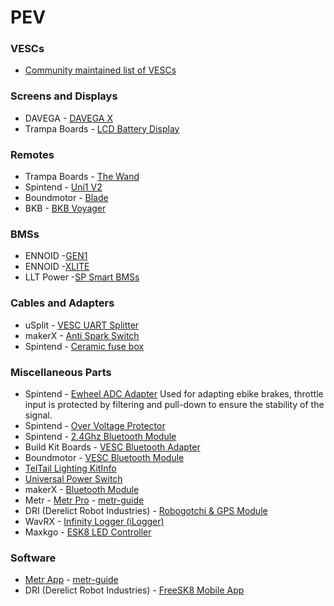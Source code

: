 # PEV
 
### VESCs
- [Community maintained list of VESCs](https://forum.esk8.news/t/escs-based-on-the-vesc/60389)

### Screens and Displays

- DAVEGA - [DAVEGA X](https://shop.davega.eu/?product=davega-x)
- Trampa Boards - [LCD Battery Display](https://trampaboards.com/lcd-battery-display-with-carbon-fibre-mounting-plate--screws-p-26183.html)

### Remotes

- Trampa Boards -  [The Wand](https://trampaboards.com/trampa-wand-remote-control--vesc-based-remote-gives-all-the-control-you-could-ever-wish-for-p-26992.html)
- Spintend - [Uni1 V2](https://spintend.com/products/2-4ghz-screen-remote-uni1-compatible-with-vesc-for-diy-electric-skateboard)
- Boundmotor -  [Blade](https://boundmotor.com/product/remote/)
- BKB -  [BKB Voyager](https://buildkitboards.com/products/bkb-voyager)

### BMSs

- ENNOID -[GEN1](https://www.ennoid.me/bms/gen-1)
- ENNOID -[XLITE](https://www.ennoid.me/bms/xlite)
- LLT Power -[SP Smart BMSs](https://www.lithiumbatterypcb.com/product-category/smart-bms/)

### Cables and Adapters

- uSplit - [VESC UART Splitter](https://solidcircuits.net/product/usplit/) 
- makerX - [Anti Spark Switch](https://www.makerx-tech.com/collections/accessories-1/products/anti-spark-switch)
- Spintend - [Ceramic fuse box](https://spintend.com/collections/diy-electric-scooter-parts/products/ceramic-fuse-box-30a-for-high-current-protection)

### Miscellaneous Parts

- Spintend - [Ewheel ADC Adapter](https://spintend.com/collections/diy-electric-scooter-parts/products/e-wheel-adapter-for-safely-applying-vesc-in-ebike-electric-scooter-in-adc-mode) Used for adapting ebike brakes, throttle input is protected by filtering and pull-down to ensure the stability of the signal.
- Spintend - [Over Voltage Protector](https://spintend.com/collections/diy-electric-scooter-parts/products/over-voltage-protector-rehostatic-braking-resistor-module)
- Spintend - [2.4Ghz Bluetooth Module](https://spintend.com/collections/diy-electric-scooter-parts/products/2-4ghz-bluetooth-module-based-on-nrf51-vesc-project)
- Build Kit Boards - [VESC Bluetooth Adapter](https://buildkitboards.com/collections/kit-accessories/products/vesc-bluetooth-adapter)
- Boundmotor - [VESC Bluetooth Module](https://boundmotor.com/product/vesc-bluetooth-module/)
- [TelTail Lighting Kit](https://solidcircuits.net/product/teltail-lighting-kit/)[Info](https://forum.esk8.news/t/teltail-lights-ttl-interactive-eskate-lighting-system/1594)
- [Universal Power Switch](https://solidcircuits.net/product/universal-power-switch-ups/)
- makerX - [Bluetooth Module](https://www.makerx-tech.com/collections/accessories-1/products/makerx-bluetooth-module-suitable-for-all-series-of-vesc)
- Metr - [Metr Pro](https://shop.metr.at/products/metr-pro) - [metr-guide](https://rpasichnyk.github.io/metr-guide/)
- DRI (Derelict Robot Industries) - [Robogotchi & GPS Module](https://forum.esk8.news/t/freesk8-mobile-app-ios-android-robogotchi-gps-modules/43930)
- WavRX - [Infinity Logger (iLogger)](https://forum.esk8.news/t/infinity-logger-ilogger-micro-sd-gps-wifi-can-uart-tool-app/26756)
- Maxkgo - [ESK8 LED Controller](https://maxkgo.com/products/esk8-sport-led-strip-controller-compatible-with-vesc-fsesc-focbox-for-18-color-modes?variant=41187977199816)
### Software
- [Metr App](https://metr.at/) - [metr-guide](https://rpasichnyk.github.io/metr-guide/)
- DRI (Derelict Robot Industries) - [FreeSK8 Mobile App](https://forum.freesk8.org/t/freesk8-mobile-app-android-ios/327)

